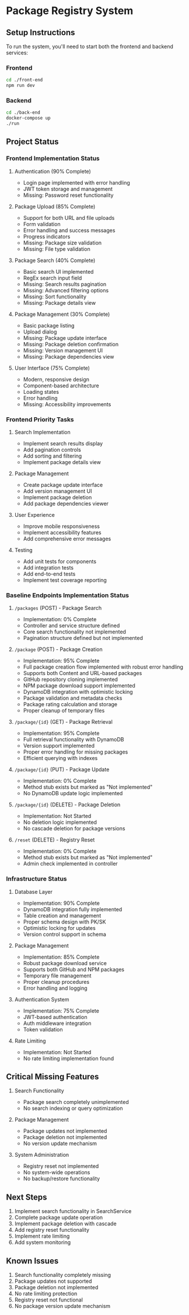 # Package Registry System

## Setup Instructions

To run the system, you'll need to start both the frontend and backend services:

### Frontend
```bash
cd ./front-end
npm run dev
```

### Backend
```bash
cd ./back-end
docker-compose up
./run
```

## Project Status

### Frontend Implementation Status

1. Authentication (90% Complete)
   - Login page implemented with error handling
   - JWT token storage and management
   - Missing: Password reset functionality

2. Package Upload (85% Complete)
   - Support for both URL and file uploads
   - Form validation
   - Error handling and success messages
   - Progress indicators
   - Missing: Package size validation
   - Missing: File type validation

3. Package Search (40% Complete)
   - Basic search UI implemented
   - RegEx search input field
   - Missing: Search results pagination
   - Missing: Advanced filtering options
   - Missing: Sort functionality
   - Missing: Package details view

4. Package Management (30% Complete)
   - Basic package listing
   - Upload dialog
   - Missing: Package update interface
   - Missing: Package deletion confirmation
   - Missing: Version management UI
   - Missing: Package dependencies view

5. User Interface (75% Complete)
   - Modern, responsive design
   - Component-based architecture
   - Loading states
   - Error handling
   - Missing: Accessibility improvements

### Frontend Priority Tasks

1. Search Implementation
   - Implement search results display
   - Add pagination controls
   - Add sorting and filtering
   - Implement package details view

2. Package Management
   - Create package update interface
   - Add version management UI
   - Implement package deletion
   - Add package dependencies viewer

3. User Experience
   - Improve mobile responsiveness
   - Implement accessibility features
   - Add comprehensive error messages

4. Testing
   - Add unit tests for components
   - Add integration tests
   - Add end-to-end tests
   - Implement test coverage reporting

### Baseline Endpoints Implementation Status

1. `/packages` (POST) - Package Search
   - Implementation: 0% Complete
   - Controller and service structure defined
   - Core search functionality not implemented
   - Pagination structure defined but not implemented

2. `/package` (POST) - Package Creation
   - Implementation: 95% Complete
   - Full package creation flow implemented with robust error handling
   - Supports both Content and URL-based packages
   - GitHub repository cloning implemented
   - NPM package download support implemented
   - DynamoDB integration with optimistic locking
   - Package validation and metadata checks
   - Package rating calculation and storage
   - Proper cleanup of temporary files

3. `/package/{id}` (GET) - Package Retrieval
   - Implementation: 95% Complete
   - Full retrieval functionality with DynamoDB
   - Version support implemented
   - Proper error handling for missing packages
   - Efficient querying with indexes

4. `/package/{id}` (PUT) - Package Update
   - Implementation: 0% Complete
   - Method stub exists but marked as "Not implemented"
   - No DynamoDB update logic implemented

5. `/package/{id}` (DELETE) - Package Deletion
   - Implementation: Not Started
   - No deletion logic implemented
   - No cascade deletion for package versions

6. `/reset` (DELETE) - Registry Reset
   - Implementation: 0% Complete
   - Method stub exists but marked as "Not implemented"
   - Admin check implemented in controller

### Infrastructure Status

1. Database Layer
   - Implementation: 90% Complete
   - DynamoDB integration fully implemented
   - Table creation and management
   - Proper schema design with PK/SK
   - Optimistic locking for updates
   - Version control support in schema

2. Package Management
   - Implementation: 85% Complete
   - Robust package download service
   - Supports both GitHub and NPM packages
   - Temporary file management
   - Proper cleanup procedures
   - Error handling and logging

3. Authentication System
   - Implementation: 75% Complete
   - JWT-based authentication
   - Auth middleware integration
   - Token validation

4. Rate Limiting
   - Implementation: Not Started
   - No rate limiting implementation found

## Critical Missing Features

1. Search Functionality
   - Package search completely unimplemented
   - No search indexing or query optimization

2. Package Management
   - Package updates not implemented
   - Package deletion not implemented
   - No version update mechanism

3. System Administration
   - Registry reset not implemented
   - No system-wide operations
   - No backup/restore functionality

## Next Steps

1. Implement search functionality in SearchService
2. Complete package update operation
3. Implement package deletion with cascade
4. Add registry reset functionality
5. Implement rate limiting
6. Add system monitoring

## Known Issues

1. Search functionality completely missing
2. Package updates not supported
3. Package deletion not implemented
4. No rate limiting protection
5. Registry reset not functional
6. No package version update mechanism
